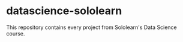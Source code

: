 # datascience-sololearn
This repository contains every project from Sololearn's Data Science course.
